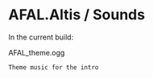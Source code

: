# AFAL.Altis / Sounds

In the current build:

  AFAL_theme.ogg
  
    Theme music for the intro
    
    
